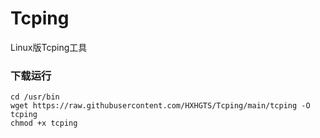 # Tcping
Linux版Tcping工具

### 下载运行
```
cd /usr/bin
wget https://raw.githubusercontent.com/HXHGTS/Tcping/main/tcping -O tcping
chmod +x tcping
```
